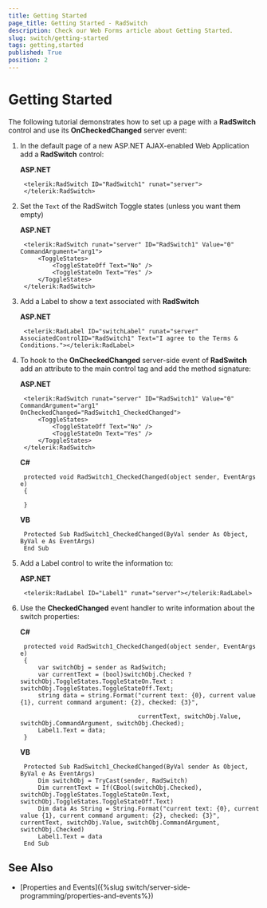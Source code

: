 ```yaml
---
title: Getting Started
page_title: Getting Started - RadSwitch
description: Check our Web Forms article about Getting Started.
slug: switch/getting-started
tags: getting,started
published: True
position: 2
---
```


# Getting Started

The following tutorial demonstrates how to set up a page with a **RadSwitch** control and use its **OnCheckedChanged** server event:

1. In the default page of a new ASP.NET AJAX-enabled Web Application add a **RadSwitch** control:

	**ASP.NET**	
	
		<telerik:RadSwitch ID="RadSwitch1" runat="server">
		</telerik:RadSwitch>

1. Set the `Text` of the RadSwitch Toggle states (unless you want them empty)

	**ASP.NET**

        <telerik:RadSwitch runat="server" ID="RadSwitch1" Value="0" CommandArgument="arg1">
            <ToggleStates>
                <ToggleStateOff Text="No" />
                <ToggleStateOn Text="Yes" />
            </ToggleStates>
        </telerik:RadSwitch>
        
1. Add a Label to show a text associated with **RadSwitch**

	**ASP.NET**

        <telerik:RadLabel ID="switchLabel" runat="server" AssociatedControlID="RadSwitch1" Text="I agree to the Terms & Conditions."></telerik:RadLabel>


1. To hook to the **OnCheckedChanged** server-side event of **RadSwitch** add an attribute to the main control tag and add the method signature:

	**ASP.NET**

        <telerik:RadSwitch runat="server" ID="RadSwitch1" Value="0" CommandArgument="arg1" OnCheckedChanged="RadSwitch1_CheckedChanged">
            <ToggleStates>
                <ToggleStateOff Text="No" />
                <ToggleStateOn Text="Yes" />
            </ToggleStates>
        </telerik:RadSwitch>

	**C#**
	
		protected void RadSwitch1_CheckedChanged(object sender, EventArgs e)
		{
	
		}

	**VB**
	
		Protected Sub RadSwitch1_CheckedChanged(ByVal sender As Object, ByVal e As EventArgs)
		End Sub

1. Add a Label control to write the information to:

	**ASP.NET**

        <telerik:RadLabel ID="Label1" runat="server"></telerik:RadLabel>

1. Use the **CheckedChanged** event handler to write information about the switch properties:
	
	**C#**

        protected void RadSwitch1_CheckedChanged(object sender, EventArgs e)
        {
            var switchObj = sender as RadSwitch;
            var currentText = (bool)switchObj.Checked ? switchObj.ToggleStates.ToggleStateOn.Text : switchObj.ToggleStates.ToggleStateOff.Text;
            string data = string.Format("current text: {0}, current value {1}, current command argument: {2}, checked: {3}",
    
                                        currentText, switchObj.Value, switchObj.CommandArgument, switchObj.Checked);
            Label1.Text = data;
        }


	**VB**
	
        Protected Sub RadSwitch1_CheckedChanged(ByVal sender As Object, ByVal e As EventArgs)
            Dim switchObj = TryCast(sender, RadSwitch)
            Dim currentText = If(CBool(switchObj.Checked), switchObj.ToggleStates.ToggleStateOn.Text, switchObj.ToggleStates.ToggleStateOff.Text)
            Dim data As String = String.Format("current text: {0}, current value {1}, current command argument: {2}, checked: {3}", currentText, switchObj.Value, switchObj.CommandArgument, switchObj.Checked)
            Label1.Text = data
        End Sub


## See Also

 * [Properties and Events]({%slug switch/server-side-programming/properties-and-events%})
